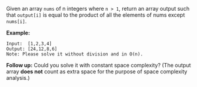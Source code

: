 Given an array `nums` of n integers where `n > 1`,  return an array output such that `output[i]` is equal to the product of all the elements of nums except `nums[i]`.

**Example:**
```
Input:  [1,2,3,4]
Output: [24,12,8,6]
Note: Please solve it without division and in O(n).
```
**Follow up:**
Could you solve it with constant space complexity? (The output array **does not** count as extra space for the purpose of space complexity analysis.)

